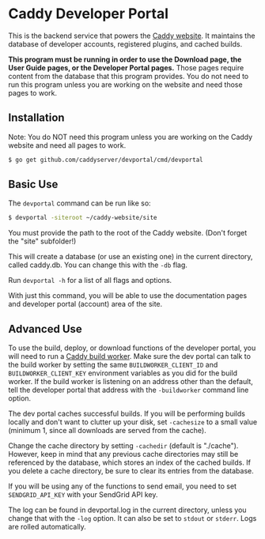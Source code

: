 Caddy Developer Portal
======================

This is the backend service that powers the [Caddy website](https://github.com/caddyserver/website). It maintains the database of developer accounts, registered plugins, and cached builds.

**This program must be running in order to use the Download page, the User Guide pages, or the Developer Portal pages.** Those pages require content from the database that this program provides. You do not need to run this program unless you are working on the website and need those pages to work.

## Installation

Note: You do NOT need this program unless you are working on the Caddy website and need all pages to work.

```bash
$ go get github.com/caddyserver/devportal/cmd/devportal
```

## Basic Use

The `devportal` command can be run like so:

```bash
$ devportal -siteroot ~/caddy-website/site
```

You must provide the path to the root of the Caddy website. (Don't forget the "site" subfolder!)

This will create a database (or use an existing one) in the current directory, called caddy.db. You can change this with the `-db` flag.

Run `devportal -h` for a list of all flags and options.

With just this command, you will be able to use the documentation pages and developer portal (account) area of the site.

## Advanced Use

To use the build, deploy, or download functions of the developer portal, you will need to run a [Caddy build worker](https://github.com/caddyserver/buildworker). Make sure the dev portal can talk to the build worker by setting the same `BUILDWORKER_CLIENT_ID` and `BUILDWORKER_CLIENT_KEY` environment variables as you did for the build worker. If the build worker is listening on an address other than the default, tell the developer portal that address with the `-buildworker` command line option.

The dev portal caches successful builds. If you will be performing builds locally and don't want to clutter up your disk, set `-cachesize` to a small value (minimum 1, since all downloads are served from the cache).

Change the cache directory by setting `-cachedir` (default is "./cache"). However, keep in mind that any previous cache directories may still be referenced by the database, which stores an index of the cached builds. If you delete a cache directory, be sure to clear its entries from the database.

If you will be using any of the functions to send email, you need to set `SENDGRID_API_KEY` with your SendGrid API key.

The log can be found in devportal.log in the current directory, unless you change that with the `-log` option. It can also be set to `stdout` or `stderr`. Logs are rolled automatically.
